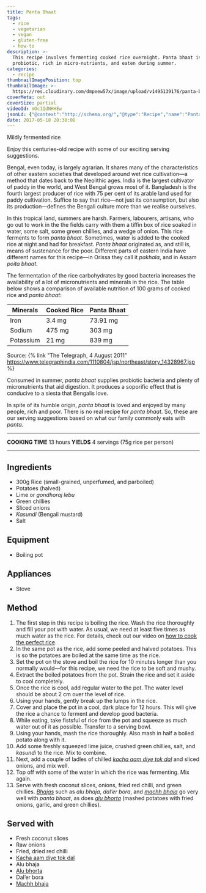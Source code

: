 ```yaml
---
title: Panta Bhaat
tags:
  - rice
  - vegetarian
  - vegan
  - gluten-free
  - how-to
description: >-
  This recipe involves fermenting cooked rice overnight. Panta bhaat is
  probiotic, rich in micro-nutrients, and eaten during summer.
categories:
  - recipe
thumbnailImagePosition: top
thumbnailImage: >-
  https://res.cloudinary.com/dmpeew57x/image/upload/v1495139176/panta-bhaat-website-thumbnail-_jlcqgn.jpg
coverMeta: out
coverSize: partial
videoId: mOc1QdNHHEw
jsonLd: {"@context":"http://schema.org/","@type":"Recipe","name":"Panta Bhat","author":"Bong Eats","image":"https://res.cloudinary.com/dmpeew57x/image/upload/v1495139176/panta-bhaat-website-thumbnail-_jlcqgn.jpg","description":"This recipe involves fermenting cooked rice overnight. Panta bhaat is probiotic, rich in micronutrients, and eaten during summer.","prepTime":"PT40M","totalTime":"PT13H","recipeYield":"4","nutrition":{"@type":"NutritionInformation","servingSize":"2 servings","calories":"206 calories","fatContent":"0.4 g","carbohydrateContent":"45 g","cholesterolContent":"0 mg","fiberContent":"0.6 g","proteinContent":"4.3 g","saturatedFatContent":"0.1 g","sodiumContent":"1.6 mg","sugarContent":"0.1 g"},"recipeIngredient":["Rice 300g","Boiled potatoes","Lime or gondhoraj lebu","Green chillies","Sliced onions","Kasundi (Bengali mustard)","Salt"],"recipeInstructions":["1. The first step in this recipe is boiling the rice. Wash the rice thoroughly and fill your pot with water. As usual, we need at least five times as much water as the rice. For details, check out our video on how to cook the perfect rice. ","2. In the same pot as the rice, add some peeled and halved potatoes. This is so the potatoes are boiled at the same time as the rice.","3. Set the pot on the stove and boil the rice for 10 minutes longer than you normally would—for this recipe, we need the rice to be soft and mushy.","4. Extract the boiled potatoes from the pot. Strain the rice and set it aside to cool completely.","5. Once the rice is cool, add regular water to the pot. The water level should be about 2 cm over the level of rice.","6. Using your hands, gently break up the lumps in the rice.","7. Cover and place the pot in a cool, dark place for 12 hours. This will give the rice a chance to ferment and develop good bacteria.","8. While eating, take fistsful of rice from the pot and squeeze as much water out of it as possible. Transfer to a serving bowl.","9. Using your hands, mash the rice thoroughly. Also mash in half a boiled potato along with it.","10. Add some freshly squeezed lime juice, crushed green chillies, salt, and _kasundi_ to the rice. Mix to combine.","11. Next, add a couple of ladles of chilled _kacha aam diye tok dal_ and sliced onions, and mix well.","12. Top off with some of the water in which the rice was fermenting. Mix again. ","13. Serve with fresh coconut slices, onions, fried red chilli, and green chillies. _Bhajas_ such as _alu bhaja_, _dal’er bora_, and _machh bhaja_ go very well with _panta bhaat_, as does _alu bhorta_ (mashed potatoes with fried onions, garlic, and green chillies)."]}
date: 2017-05-18 20:30:00
---
```






<p class="post-byline">Mildly fermented rice</p>

<p class="post-intro">Enjoy this centuries-old recipe with some of our exciting serving suggestions.</p>

<!-- more -->
<span class="dropcap">B</span>engal, even today, is largely agrarian. It shares many of the characteristics of other eastern societies that developed around wet rice cultivation—a method that dates back to the Neolithic ages. India is the largest cultivator of paddy in the world, and West Bengal grows most of it. Bangladesh is the fourth largest producer of rice with 75 per cent of its arable land used for paddy cultivation. Suffice to say that rice—not just its consumption, but also its production—defines the Bengali culture more than we realise ourselves.

In this tropical land, summers are harsh. Farmers, labourers, artisans, who go out to work in the the fields carry with them a tiffin box of rice soaked in water, some salt, some green chillies, and a wedge of onion. This rice ferments to form _panta bhaat_. Sometimes, water is added to the cooked rice at night and had for breakfast. _Panta bhaat_ originated as, and still is, means of sustenance for the poor. Different parts of eastern India have different names for this recipe—in Orissa they call it _pakhala_, and in Assam _poita bhaat_.

The fermentation of the rice carbohydrates by good bacteria increases the availability of a lot of micronutrients and minerals in the rice. The table below shows a comparison of available nutrition of 100 grams of cooked rice and _panta bhaat_:

| Minerals  | Cooked Rice | Panta Bhaat |  
|-----------|-------------|-------------|
| Iron      | 3.4 mg      | 73.91 mg    |
| Sodium    | 475 mg      | 303 mg      |
| Potassium | 21 mg       | 839 mg      |
Source: {% link "The Telegraph, 4 August 2011" https://www.telegraphindia.com/1110804/jsp/northeast/story_14328967.jsp %}

Consumed in summer, _panta bhaat_ supplies probiotic bacteria and plenty of micronutrients that aid digestion. It produces a soporific effect that is conducive to a siesta that Bengalis love.

In spite of its humble origin, _panta bhaat_ is loved and enjoyed by many people, rich and poor. There is no real recipe for _panta bhaat_. So, these are our serving suggestions based on what our family commonly eats with _panta_.
***

**COOKING TIME** 13 hours
**YIELDS** 4 servings (75g rice per person)

***
## Ingredients
- 300g Rice (small-grained, unperfumed, and parboiled)
- Potatoes (halved)
- Lime or _gondhoraj lebu_
- Green chillies
- Sliced onions
- _Kasundi_ (Bengali mustard)
- Salt

## Equipment
- Boiling pot

## Appliances
- Stove

## Method
1. The first step in this recipe is boiling the rice. Wash the rice thoroughly and fill your pot with water. As usual, we need at least five times as much water as the rice. For details, check out our video on [how to cook the perfect rice](/how-to/cook-the-perfect-rice/).
2. In the same pot as the rice, add some peeled and halved potatoes. This is so the potatoes are boiled at the same time as the rice.
3. Set the pot on the stove and boil the rice for 10 minutes longer than you normally would—for this recipe, we need the rice to be soft and mushy.
4. Extract the boiled potatoes from the pot. Strain the rice and set it aside to cool completely.
5. Once the rice is cool, add regular water to the pot. The water level should be about 2 cm over the level of rice.
6. Using your hands, gently break up the lumps in the rice.
7. Cover and place the pot in a cool, dark place for 12 hours. This will give the rice a chance to ferment and develop good bacteria.
8. While eating, take fistsful of rice from the pot and squeeze as much water out of it as possible. Transfer to a serving bowl.
9. Using your hands, mash the rice thoroughly. Also mash in half a boiled potato along with it.
10. Add some freshly squeezed lime juice, crushed green chillies, salt, and _kasundi_ to the rice. Mix to combine.
11. Next, add a couple of ladles of chilled [_kacha aam diye tok dal_](/recipe/tok-dal-aam-diye/) and sliced onions, and mix well.
12. Top off with some of the water in which the rice was fermenting. Mix again.
13. Serve with fresh coconut slices, onions, fried red chilli, and green chillies. [_Bhajas_](/tags/bhaja/) such as _alu bhaja_, _dal’er bora_, and [_machh bhaja_](/recipe/rohu-katla-fish-fry/) go very well with _panta bhaat_, as does [_alu bhorta_](/recipe/alu-sheddho/) (mashed potatoes with fried onions, garlic, and green chillies).


## Served with
- Fresh coconut slices
- Raw onions
- Fried, dried red chilli
- [Kacha aam diye tok dal](/recipe/tok-dal-aam-diye/)
- Alu bhaja
- [Alu bhorta](/recipe/alu-sheddho/)
- Dal’er bora
- [Machh bhaja](/recipe/rohu-katla-fish-fry/)
